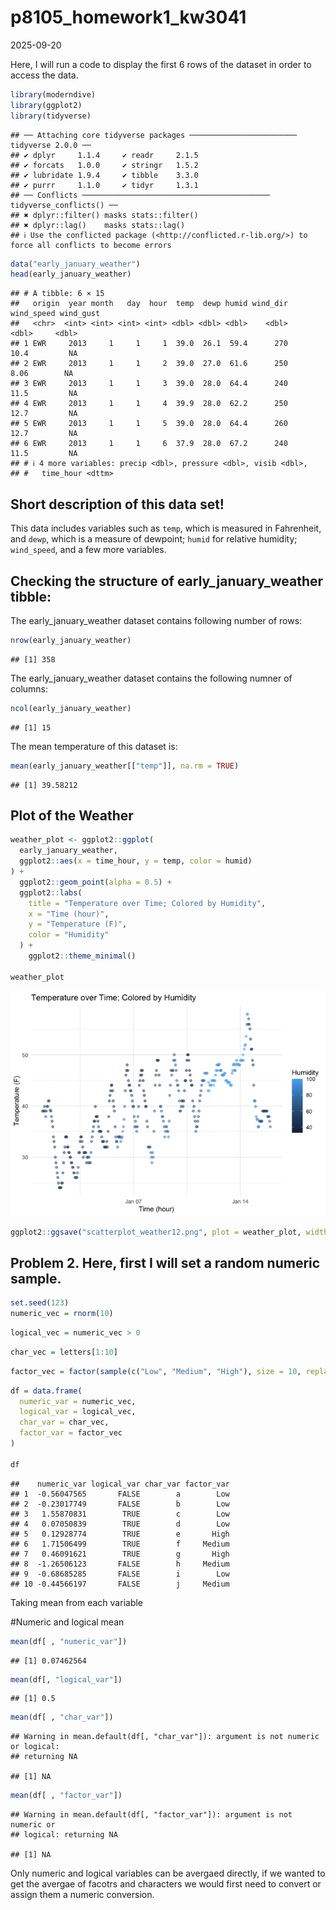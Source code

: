 p8105_homework1_kw3041
================
2025-09-20

Here, I will run a code to display the first 6 rows of the dataset in
order to access the data.

``` r
library(moderndive)
library(ggplot2)
library(tidyverse)
```

    ## ── Attaching core tidyverse packages ──────────────────────── tidyverse 2.0.0 ──
    ## ✔ dplyr     1.1.4     ✔ readr     2.1.5
    ## ✔ forcats   1.0.0     ✔ stringr   1.5.2
    ## ✔ lubridate 1.9.4     ✔ tibble    3.3.0
    ## ✔ purrr     1.1.0     ✔ tidyr     1.3.1
    ## ── Conflicts ────────────────────────────────────────── tidyverse_conflicts() ──
    ## ✖ dplyr::filter() masks stats::filter()
    ## ✖ dplyr::lag()    masks stats::lag()
    ## ℹ Use the conflicted package (<http://conflicted.r-lib.org/>) to force all conflicts to become errors

``` r
data("early_january_weather")
head(early_january_weather)
```

    ## # A tibble: 6 × 15
    ##   origin  year month   day  hour  temp  dewp humid wind_dir wind_speed wind_gust
    ##   <chr>  <int> <int> <int> <int> <dbl> <dbl> <dbl>    <dbl>      <dbl>     <dbl>
    ## 1 EWR     2013     1     1     1  39.0  26.1  59.4      270      10.4         NA
    ## 2 EWR     2013     1     1     2  39.0  27.0  61.6      250       8.06        NA
    ## 3 EWR     2013     1     1     3  39.0  28.0  64.4      240      11.5         NA
    ## 4 EWR     2013     1     1     4  39.9  28.0  62.2      250      12.7         NA
    ## 5 EWR     2013     1     1     5  39.0  28.0  64.4      260      12.7         NA
    ## 6 EWR     2013     1     1     6  37.9  28.0  67.2      240      11.5         NA
    ## # ℹ 4 more variables: precip <dbl>, pressure <dbl>, visib <dbl>,
    ## #   time_hour <dttm>

## Short description of this data set!

This data includes variables such as `temp`, which is measured in
Fahrenheit, and `dewp`, which is a measure of dewpoint; `humid` for
relative humidity; `wind_speed`, and a few more variables.

## Checking the structure of early_january_weather tibble:

The early_january_weather dataset contains following number of rows:

``` r
nrow(early_january_weather)
```

    ## [1] 358

The early_january_weather dataset contains the following numner of
columns:

``` r
ncol(early_january_weather)
```

    ## [1] 15

The mean temperature of this dataset is:

``` r
mean(early_january_weather[["temp"]], na.rm = TRUE)
```

    ## [1] 39.58212

## Plot of the Weather

``` r
weather_plot <- ggplot2::ggplot(
  early_january_weather,
  ggplot2::aes(x = time_hour, y = temp, color = humid)
) +
  ggplot2::geom_point(alpha = 0.5) + 
  ggplot2::labs(
    title = "Temperature over Time; Colored by Humidity",
    x = "Time (hour)",
    y = "Temperature (F)",
    color = "Humidity"
  ) + 
    ggplot2::theme_minimal()

weather_plot
```

![](p8105_homework1_kw3041_files/figure-gfm/unnamed-chunk-5-1.png)<!-- -->

``` r
ggplot2::ggsave("scatterplot_weather12.png", plot = weather_plot, width = 7, height = 4)
```

## Problem 2. Here, first I will set a random numeric sample.

``` r
set.seed(123) 
numeric_vec = rnorm(10)
```

``` r
logical_vec = numeric_vec > 0
```

``` r
char_vec = letters[1:10]
```

``` r
factor_vec = factor(sample(c("Low", "Medium", "High"), size = 10, replace = TRUE ))
```

``` r
df = data.frame(
  numeric_var = numeric_vec,
  logical_var = logical_vec,
  char_var = char_vec,
  factor_var = factor_vec
)

df
```

    ##    numeric_var logical_var char_var factor_var
    ## 1  -0.56047565       FALSE        a        Low
    ## 2  -0.23017749       FALSE        b        Low
    ## 3   1.55870831        TRUE        c        Low
    ## 4   0.07050839        TRUE        d        Low
    ## 5   0.12928774        TRUE        e       High
    ## 6   1.71506499        TRUE        f     Medium
    ## 7   0.46091621        TRUE        g       High
    ## 8  -1.26506123       FALSE        h     Medium
    ## 9  -0.68685285       FALSE        i        Low
    ## 10 -0.44566197       FALSE        j     Medium

Taking mean from each variable

\#Numeric and logical mean

``` r
mean(df[ , "numeric_var"])
```

    ## [1] 0.07462564

``` r
mean(df[, "logical_var"])
```

    ## [1] 0.5

``` r
mean(df[ , "char_var"])
```

    ## Warning in mean.default(df[, "char_var"]): argument is not numeric or logical:
    ## returning NA

    ## [1] NA

``` r
mean(df[ , "factor_var"])
```

    ## Warning in mean.default(df[, "factor_var"]): argument is not numeric or
    ## logical: returning NA

    ## [1] NA

Only numeric and logical variables can be avergaed directly, if we
wanted to get the avergae of facotrs and characters we would first need
to convert or assign them a numeric conversion.
